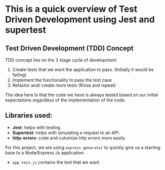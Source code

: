 # This is a quick overview of Test Driven Development using Jest and supertest

## Test Driven Development (TDD) Concept

TDD concept lies on the 3 stage cycle of development:
1. Create tests that we want the application to pass. (Initially it would be failing)
2. Implement the functionality to pass the test case
3. Refactor and/ create more tests (Rinse and repeat)

The idea here is that the code we have is always tested based on our initial expectations regardless of the implementation of the code.

## Libraries used:
- **Jest**: helps with testing.
- **Supertest**: helps with simulating a request to an API.
- **http-errors**: crate and cutomize http errors more easily

For this project, we are using `express-generator` to quickly give us a starting base to a Node/Express Js application.

- `app.test.js` contains the test that we want
